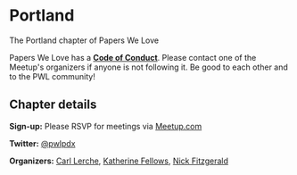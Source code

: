 # Portland

The Portland chapter of Papers We Love

Papers We Love has a **[Code of Conduct](https://github.com/papers-we-love/papers-we-love/blob/master/CODE_OF_CONDUCT.md)**. Please contact one of the Meetup's organizers if anyone is not following it. Be good to each other and to the PWL community!

## Chapter details

**Sign-up:** Please RSVP for meetings via <a href="http://www.meetup.com/papers-we-love-pdx">Meetup.com</a>

**Twitter:** <a href="https://twitter.com/pwlpdx">@pwlpdx</a>

**Organizers:** [Carl Lerche](https://github.com/carllerche), [Katherine Fellows](https://github.com/kpfell), [Nick Fitzgerald](https://github.com/fitzgen)


